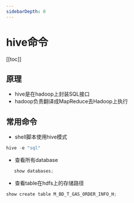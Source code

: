 ```yaml
---
sidebarDepth: 0
---
```


# hive命令

[[toc]]

## 原理

- hive是在hadoop上封装SQL接口
- hadoop负责翻译成MapReduce去Hadoop上执行

## 常用命令

- shell脚本使用hive模式

```powershell
hive -e "sql"
```

- 查看所有database

```powershell
   show databases;
```

- 查看table在hdfs上的存储路径

```powershell
show create table M_BD_T_GAS_ORDER_INFO_H;
```


